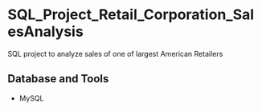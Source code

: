 # SQL_Project_Retail_Corporation_SalesAnalysis
SQL project to analyze sales of one of largest American Retailers



## Database and Tools
* MySQL
